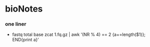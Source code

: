 # bioNotes

### one liner

- fastq total base
zcat 1.fq.gz | awk '(NR % 4) == 2 {a+=length($1)}; END{print a}'
